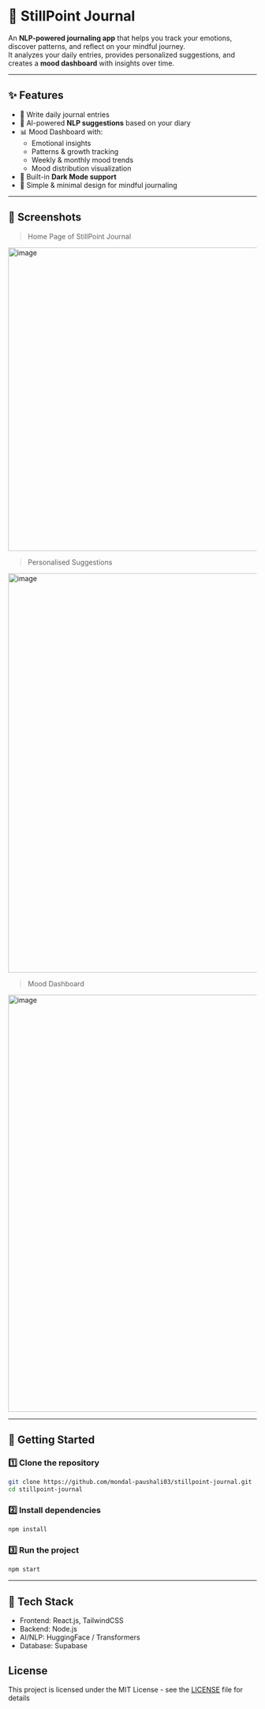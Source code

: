 # 🌿 StillPoint Journal

An **NLP-powered journaling app** that helps you track your emotions, discover patterns, and reflect on your mindful journey.  
It analyzes your daily entries, provides personalized suggestions, and creates a **mood dashboard** with insights over time.  

---

## ✨ Features
- 📝 Write daily journal entries  
- 🤖 AI-powered **NLP suggestions** based on your diary  
- 📊 Mood Dashboard with:
  - Emotional insights
  - Patterns & growth tracking
  - Weekly & monthly mood trends
  - Mood distribution visualization  
- 🌙 Built-in **Dark Mode support**  
- 📌 Simple & minimal design for mindful journaling  

---

## 📸 Screenshots
> Home Page of StillPoint Journal 
<img width="881" height="615" alt="image" src="https://github.com/user-attachments/assets/e5bedac0-7dc4-4dff-9cae-c0b74dde5f7d" />

> Personalised Suggestions
<img width="1239" height="809" alt="image" src="https://github.com/user-attachments/assets/4506c74e-02d6-4ccc-a917-54b32aaaad23" />

> Mood Dashboard
<img width="1252" height="845" alt="image" src="https://github.com/user-attachments/assets/14f2c855-6c37-4e49-a697-e80ef55c7cbe" />

---

## 🚀 Getting Started

### 1️⃣ Clone the repository
```bash
git clone https://github.com/mondal-paushali03/stillpoint-journal.git
cd stillpoint-journal
```
### 2️⃣ Install dependencies
```bash
npm install
```
### 3️⃣ Run the project
```bash
npm start
```
---
## 📌 Tech Stack
- Frontend: React.js, TailwindCSS
- Backend: Node.js
- AI/NLP: HuggingFace / Transformers
- Database: Supabase

## License
This project is licensed under the MIT License - see the [LICENSE](LICENSE) file for details
